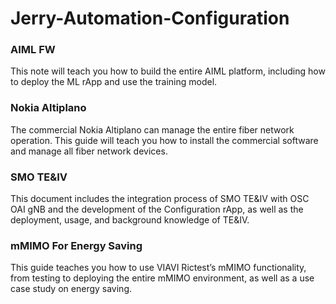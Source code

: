 # Jerry-Automation-Configuration
### AIML FW
This note will teach you how to build the entire AIML platform, including how to deploy the ML rApp and use the training model.
### Nokia Altiplano
The commercial Nokia Altiplano can manage the entire fiber network operation. This guide will teach you how to install the commercial software and manage all fiber network devices.
### SMO TE&IV
This document includes the integration process of SMO TE&IV with OSC OAI gNB and the development of the Configuration rApp, as well as the deployment, usage, and background knowledge of TE&IV.
### mMIMO For Energy Saving
This guide teaches you how to use VIAVI Rictest’s mMIMO functionality, from testing to deploying the entire mMIMO environment, as well as a use case study on energy saving.

